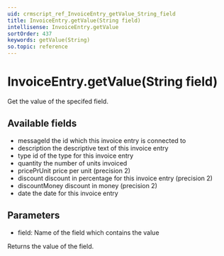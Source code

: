 ```yaml
---
uid: crmscript_ref_InvoiceEntry_getValue_String_field
title: InvoiceEntry.getValue(String field)
intellisense: InvoiceEntry.getValue
sortOrder: 437
keywords: getValue(String)
so.topic: reference
---
```


# InvoiceEntry.getValue(String field)

Get the value of the specifed field.

## Available fields

* messageId the id which this invoice entry is connected to
* description the descriptive text of this invoice entry
* type id of the type for this invoice entry
* quantity the number of units invoiced
* pricePrUnit price per unit (precision 2)
* discount discount in percentage for this invoice entry (precision 2)
* discountMoney discount in money (precision 2)
* date the date for this invoice entry

## Parameters

* field: Name of the field which contains the value

Returns the value of the field.

